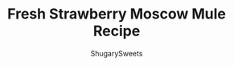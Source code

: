 ---
layout: ../../layouts/MarkdownPostLayout.astro
title: Fresh Strawberry Moscow Mule Recipe
author: ShugarySweets
pubDate: 2019-05-23
description: "Strawberry Moscow Mule is the perfect, slightly spicy, summertime cocktail. Youll love how easy it is to make, but dont forget to serve your moscow mule in a copper mug!"
image_url: https://www.shugarysweets.com/wp-content/uploads/2019/05/strawberry-moscow-mule-5.jpg
tags: ["Drinks","American"]
calories: 279
protein: 3
carbohydrates: 39
fats: 1
fiber: 8
ingredients: ["2 fresh strawberries","3 mint leaves","2 oz Vodka","1 lime, juiced","4 ounce Ginger Beer","Ice","Garnish: strawberry, lime wedge, and mint leaves (optional)"]
serves: 1
time: "5 minutes"
prepTime: "5 minutes"
instructions: ["In a copper mug, muddle strawberries with mint leaves.","Fill mug with crushed ice. Top with vodka and lime juice.","Fill remainder of drink with ginger beer (about 4 oz).","Stir and enjoy!"]
nutrition: ["279 calories","39 grams carbohydrates","0 milligrams cholesterol","1 grams fat","8 grams fiber","3 grams protein","0 grams saturated fat","26 milligrams sodium","24 grams sugar","0 grams trans fat","1 grams unsaturated fat"]
---